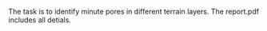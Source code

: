 The task is to identify minute pores in different terrain layers. The report.pdf includes all detials.

